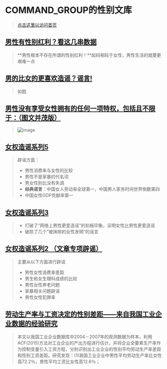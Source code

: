 # COMMAND_GROUP的性别文库

> [点击这里以访问首页](https://guonan-hub2333.github.io/)

## [男性有性别红利？看这几串数据](系列9.pptx)

> **男性根本不存在所谓的性别红利！**起码相较于女性，男性生活的就要更艰难一点

## [男的比女的更喜欢造谣？谣言!](系列7.pptx)

> 如题

## [男性没有享受女性拥有的任何一项特权，包括且不限于：（图文并茂版）](系列6.pdf)

> ![image](https://github.com/user-attachments/assets/347fd82a-5394-49f6-916a-32a354576c15)

## [女权造谣系列5](系列5.pptx)

> 辟谣方面：
>
> - 男性消费率与女性的比较
> - 男性不是家暴的代名词
> - 男女性别比没有失调
> - **经典谣言**：中国女人劳动率全球第一，中国男人家务时间世界倒数第四
> - 中国女性GDP贡献率第一

## [女权造谣系列3](系列3.pptx)

> - 打破了“网络上男性更爱造谣”的刻板印象，证明女性比男性更爱造谣
> - 破除了几个“被抹除的女性发明”的谣言

## [女权造谣系列2 （文章专项辟谣）](系列2.pptx)

> 主要从以下方面进行辟谣
> 
> - 男性女性消费率差距
> - 男生和女生理科成绩的比较
> - 男性女性养老问题
> - 家暴相关问题辟谣
> - 男性女性犯罪率

## [劳动生产率与工资决定的性别差距——来自我国工业企业数据的经验研究](劳动生产率与工资决定的性别差距——来自我国工业企业数据的经验研究.pdf)

> 本文以我国工业企业数据库中2004－2007年的观测数据为样本，利用 ACF(2015)方法对工业企业的产出方程进行估计，并将企业全要素生产率作为控制变量引入工资方程，分别识别出工业企业的性别平均劳动生产率差距和性别工资差距。研究发现：(1)我国工业企业中男性平均劳动生产率比女性高72.2％，男性平均工资比女性高12.6％；
